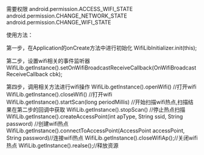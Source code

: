 需要权限
android.permission.ACCESS_WIFI_STATE
android.permission.CHANGE_NETWORK_STATE
android.permission.CHANGE_WIFI_STATE


使用方法：

第一步，在Application的onCreate方法中进行初始化
WifiLibInitializer.init(this);

第二步，设置wifi相关的事件监听器
WifiLib.getInstance().setOnWifiBroadcastReceiveCallback(OnWifiBroadcastReceiveCallback cbk);

第四步，调用相关方法进行wifi操作
WifiLib.getInstance().openWifi() //打开wifi
WifiLib.getInstance().closeWifi() //打开wifi
WifiLib.getInstance().startScan(long periodMillis) //开始扫描wifi热点,扫描结果在第二步的回调中获取
WifiLib.getInstance().stopScan() //停止热点扫描
WifiLib.getInstance().createAccessPoint(int apType, String ssid, String password) //创建wifi热点
WifiLib.getInstance().connectToAccessPoint(AccessPoint accessPoint, String password)//连接wifi热点
WifiLib.getInstance().closeWifiAp();//关闭wifi热点
WifiLib.getInstance().realse();//释放资源
